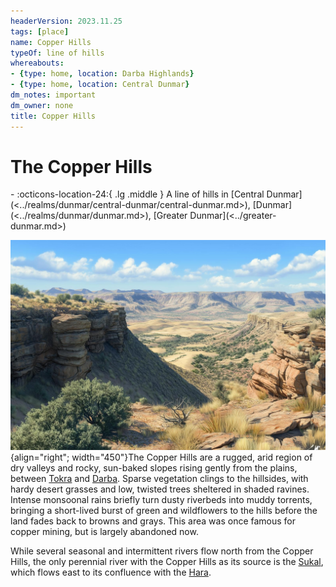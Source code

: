 ```yaml
---
headerVersion: 2023.11.25
tags: [place]
name: Copper Hills
typeOf: line of hills
whereabouts:
- {type: home, location: Darba Highlands}
- {type: home, location: Central Dunmar}
dm_notes: important
dm_owner: none
title: Copper Hills
---
```

# The Copper Hills
<div class="grid cards ext-narrow-margin ext-one-column" markdown>
-    :octicons-location-24:{ .lg .middle } A line of hills in [Central Dunmar](<../realms/dunmar/central-dunmar/central-dunmar.md>), [Dunmar](<../realms/dunmar/dunmar.md>), [Greater Dunmar](<../greater-dunmar.md>)  
</div>


![Copper Hills Landscape](../../../assets/copper-hills-landscape.jpg){align="right"; width="450"}The Copper Hills are a rugged, arid region of dry valleys and rocky, sun-baked slopes rising gently from the plains, between [Tokra](<../realms/dunmar/central-dunmar/tokra/tokra.md>) and [Darba](<../realms/dunmar/coastal-dunmar/darba/darba.md>). Sparse vegetation clings to the hillsides, with hardy desert grasses and low, twisted trees sheltered in shaded ravines. Intense monsoonal rains briefly turn dusty riverbeds into muddy torrents, bringing a short-lived burst of green and wildflowers to the hills before the land fades back to browns and grays. This area was once famous for copper mining, but is largely abandoned now. 

While several seasonal and intermittent rivers flow north from the Copper Hills, the only perennial river with the Copper Hills as its source is the [Sukal](<../rivers/hara-watershed/sukal.md>), which flows east to its confluence with the [Hara](<../rivers/hara-watershed/hara.md>). 
